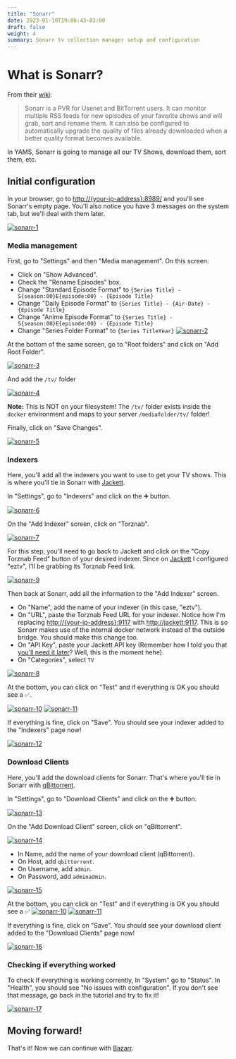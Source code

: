 ```yaml
---
title: "Sonarr"
date: 2023-01-10T19:06:43-03:00
draft: false
weight: 4
summary: Sonarr tv collection manager setup and configuration
---
```


# What is Sonarr?

From their [wiki](https://wiki.servarr.com/sonarr):

> Sonarr is a PVR for Usenet and BitTorrent users. It can monitor multiple RSS feeds for new episodes of your favorite shows and will grab, sort and rename them. It can also be configured to automatically upgrade the quality of files already downloaded when a better quality format becomes available.

In YAMS, Sonarr is going to manage all our TV Shows, download them, sort them, etc.

## Initial configuration

In your browser, go to [http://{your-ip-address}:8989/]() and you'll see Sonarr's empty page. You'll also notice you have 3 messages on the system tab, but we'll deal with them later.

[![sonarr-1](/pics/sonarr-1.png)](/pics/sonarr-1.png)

### Media management

First, go to "Settings" and then "Media management". On this screen: 
- Click on "Show Advanced".
- Check the "Rename Episodes" box.
- Change "Standard Episode Format" to `{Series Title} - S{season:00}E{episode:00} - {Episode Title}`
- Change "Daily Episode Format" to `{Series Title} - {Air-Date} - {Episode Title}`
- Change "Anime Episode Format" to `{Series Title} - S{season:00}E{episode:00} - {Episode Title}`
- Change "Series Folder Format" to `{Series TitleYear}`
[![sonarr-2](/pics/sonarr-2.png)](/pics/sonarr-2.png)

At the bottom of the same screen, go to "Root folders" and click on "Add Root Folder".

[![sonarr-3](/pics/sonarr-3.png)](/pics/sonarr-3.png)

And add the `/tv/` folder

[![sonarr-4](/pics/sonarr-4.png)](/pics/sonarr-4.png)

**Note:** This is NOT on your filesystem! The `/tv/` folder exists inside the `docker` environment and maps to your server `/mediafolder/tv/` folder!

Finally, click on "Save Changes".

[![sonarr-5](/pics/sonarr-5.png)](/pics/sonarr-5.png)

### Indexers

Here, you'll add all the indexers you want to use to get your TV shows. This is where you'll tie in Sonarr with [Jackett](/config/jackett).

In "Settings", go to "Indexers" and click on the ➕ button.

[![sonarr-6](/pics/sonarr-6.png)](/pics/sonarr-6.png)

On the "Add Indexer" screen, click on "Torznab".

[![sonarr-7](/pics/sonarr-7.png)](/pics/sonarr-7.png)

For this step, you'll need to go back to Jackett and click on the "Copy Torznab Feed" button of your desired indexer. Since on [Jackett](/config/jackett) I configured "eztv", I'll be grabbing its Torznab Feed link.

[![sonarr-9](/pics/sonarr-9.png)](/pics/sonarr-9.png)

Then back at Sonarr, add all the information to the "Add Indexer" screen. 

- On "Name", add the name of your indexer (in this case, "eztv").
- On "URL", paste the Torznab Feed URL for your indexer. Notice how I'm replacing [http://{your-ip-address}:9117]() with [http://jackett:9117](). This is so Sonarr makes use of the internal docker network instead of the outside bridge. You should make this change too.
- On "API Key", paste your Jackett API key (Remember how I told you that [you'll need it later](/config/jackett/#dont-forget-to-grab-your-api-key)? Well, this is the moment hehe).
- On "Categories", select `TV`

[![sonarr-8](/pics/sonarr-8.png)](/pics/sonarr-8.png)

At the bottom, you can click on "Test" and if everything is OK you should see a ✅.

[![sonarr-10](/pics/sonarr-10.png)](/pics/sonarr-10.png)
[![sonarr-11](/pics/sonarr-11.png)](/pics/sonarr-11.png)

If everything is fine, click on "Save". You should see your indexer added to the "Indexers" page now!

[![sonarr-12](/pics/sonarr-12.png)](/pics/sonarr-12.png)

### Download Clients

Here, you'll add the download clients for Sonarr. That's where you'll tie in Sonarr with [qBittorrent](/config/qbittorrent).

In "Settings", go to "Download Clients" and click on the ➕ button.

[![sonarr-13](/pics/sonarr-13.png)](/pics/sonarr-13.png)

On the "Add Download Client" screen, click on "qBittorrent".

[![sonarr-14](/pics/sonarr-14.png)](/pics/sonarr-14.png)

- In Name, add the name of your download client (qBittorrent).
- On Host, add `qbittorrent`.
- On Username, add `admin`.
- On Password, add `adminadmin`.

[![sonarr-15](/pics/sonarr-15.png)](/pics/sonarr-15.png)

At the bottom, you can click on "Test" and if everything is OK you should see a ✅ 
[![sonarr-10](/pics/sonarr-10.png)](/pics/sonarr-10.png)
[![sonarr-11](/pics/sonarr-11.png)](/pics/sonarr-11.png)

If everything is fine, click on "Save". You should see your download client added to the "Download Clients" page now!

[![sonarr-16](/pics/sonarr-16.png)](/pics/sonarr-16.png)

### Checking if everything worked

To check If everything is working corrently, In "System" go to "Status". In "Health", you should see "No issues with configuration". If you don't see that message, go back in the tutorial and try to fix it!

[![sonarr-17](/pics/sonarr-17.png)](/pics/sonarr-17.png)

## Moving forward!

That's it! Now we can continue with [Bazarr](/config/bazarr).
